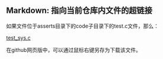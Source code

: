 ## Markdown: 指向当前仓库内文件的超链接

如果文件位于asserts目录下的code子目录下的test.c文件，那么：

[test_sys.c](/asserts/code/test_sys.c)

在github网页版中，可以通过鼠标右键另存为下载该文件。





